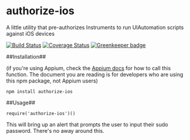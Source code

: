 
# authorize-ios

A little utility that pre-authorizes Instruments to run UIAutomation scripts against iOS devices

[![Build Status](https://travis-ci.org/appium/authorize-ios.svg)](https://travis-ci.org/appium/authorize-ios)
[![Coverage Status](https://coveralls.io/repos/appium/authorize-ios/badge.svg?branch=master&service=github)](https://coveralls.io/github/appium/authorize-ios?branch=master) [![Greenkeeper badge](https://badges.greenkeeper.io/appium/authorize-ios.svg)](https://greenkeeper.io/)

##Installation##

(if you're using Appium, check the [Appium docs](https://github.com/appium/appium/blob/master/docs/en/drivers/ios-uiautomation.md#simulator-setup) for how to call this function. The document you are reading is for developers who are using this npm package, not Appium users)

`npm install authorize-ios`

##Usage##

`require('authorize-ios')()`

This will bring up an alert that prompts the user to input their sudo password. There's no away around this.
